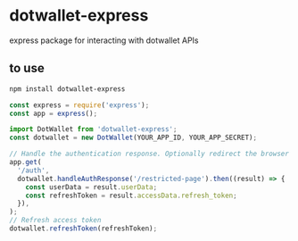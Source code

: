 # dotwallet-express

express package for interacting with dotwallet APIs

## to use

```bash
npm install dotwallet-express
```

```js
const express = require('express');
const app = express();

import DotWallet from 'dotwallet-express';
const dotwallet = new DotWallet(YOUR_APP_ID, YOUR_APP_SECRET);

// Handle the authentication response. Optionally redirect the browser to '/restricted-page'. Optionally pull out the user data and access tokens.
app.get(
  '/auth',
  dotwallet.handleAuthResponse('/restricted-page').then((result) => {
    const userData = result.userData;
    const refreshToken = result.accessData.refresh_token;
  }),
);
// Refresh access token
dotwallet.refreshToken(refreshToken);
```
